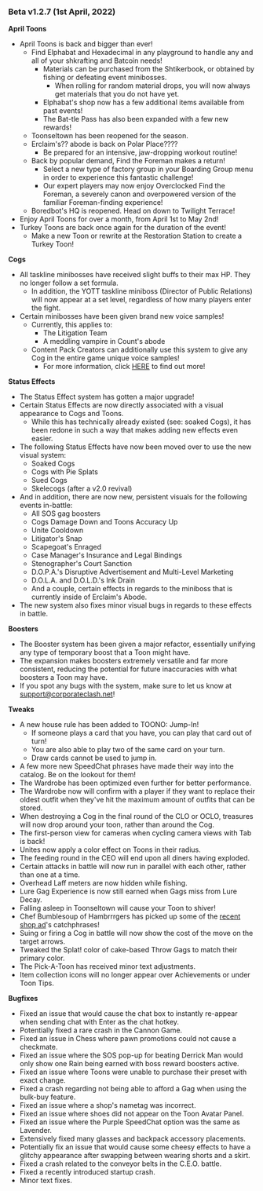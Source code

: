 ### Beta v1.2.7 (1st April, 2022)
 
**April Toons**
- April Toons is back and bigger than ever!
  - Find Elphabat and Hexadecimal in any playground to handle any and all of your shkrafting and Batcoin needs!
    - Materials can be purchased from the Shtikerbook, or obtained by fishing or defeating event minibosses.
      - When rolling for random material drops, you will now always get materials that you do not have yet.
    - Elphabat's shop now has a few additional items available from past events!
    - The Bat-tle Pass has also been expanded with a few new rewards!
  - Toonseltown has been reopened for the season.
  - Erclaim's?? abode is back on Polar Place????
    - Be prepared for an intensive, jaw-dropping workout routine!
  - Back by popular demand, Find the Foreman makes a return!
    - Select a new type of factory group in your Boarding Group menu in order to experience this fantastic challenge!
    - Our expert players may now enjoy Overclocked Find the Foreman, a severely canon and overpowered version of the familiar Foreman-finding experience!
  - Boredbot's HQ is reopened. Head on down to Twilight Terrace!
- Enjoy April Toons for over a month, from April 1st to May 2nd!
- Turkey Toons are back once again for the duration of the event!
  - Make a new Toon or rewrite at the Restoration Station to create a Turkey Toon!
 
**Cogs**
- All taskline minibosses have received slight buffs to their max HP. They no longer follow a set formula.
  - In addition, the YOTT taskline miniboss (Director of Public Relations) will now appear at a set level, regardless of how many players enter the fight.
- Certain minibosses have been given brand new voice samples!
  - Currently, this applies to:
    - The Litigation Team
    - A meddling vampire in Count's abode
  - Content Pack Creators can additionally use this system to give any Cog in the entire game unique voice samples!
    - For more information, click [HERE](https://docs.google.com/document/d/1-LblpBGWbu8dScU1UcT6AsdifclDdI6V0wU0WelPo0w/edit?usp=sharing) to find out more!
 
**Status Effects**
- The Status Effect system has gotten a major upgrade!
- Certain Status Effects are now directly associated with a visual appearance to Cogs and Toons.
  - While this has technically already existed (see: soaked Cogs), it has been redone in such a way that makes adding new effects even easier.
- The following Status Effects have now been moved over to use the new visual system:
  - Soaked Cogs
  - Cogs with Pie Splats
  - Sued Cogs
  - Skelecogs (after a v2.0 revival)
- And in addition, there are now new, persistent visuals for the following events in-battle:
  - All SOS gag boosters
  - Cogs Damage Down and Toons Accuracy Up
  - Unite Cooldown
  - Litigator's Snap
  - Scapegoat's Enraged
  - Case Manager's Insurance and Legal Bindings
  - Stenographer's Court Sanction
  - D.O.P.A.'s Disruptive Advertisement and Multi-Level Marketing
  - D.O.L.A. and D.O.L.D.'s Ink Drain
  - And a couple, certain effects in regards to the miniboss that is currently inside of Erclaim's Abode.
- The new system also fixes minor visual bugs in regards to these effects in battle.
 
**Boosters**
- The Booster system has been given a major refactor, essentially unifying any type of temporary boost that a Toon might have.
- The expansion makes boosters extremely versatile and far more consistent, reducing the potential for future inaccuracies with what boosters a Toon may have.
- If you spot any bugs with the system, make sure to let us know at support@corporateclash.net!
 
**Tweaks**
- A new house rule has been added to TOONO: Jump-In!
  - If someone plays a card that you have, you can play that card out of turn!
  - You are also able to play two of the same card on your turn.
  - Draw cards cannot be used to jump in.
- A few more new SpeedChat phrases have made their way into the catalog. Be on the lookout for them!
- The Wardrobe has been optimized even further for better performance.
- The Wardrobe now will confirm with a player if they want to replace their oldest outfit when they've hit the maximum amount of outfits that can be stored.
- When destroying a Cog in the final round of the CLO or OCLO, treasures will now drop around your toon, rather than around the Cog.
- The first-person view for cameras when cycling camera views with Tab is back!
- Unites now apply a color effect on Toons in their radius.
- The feeding round in the CEO will end upon all diners having exploded.
- Certain attacks in battle will now run in parallel with each other, rather than one at a time.
- Overhead Laff meters are now hidden while fishing.
- Lure Gag Experience is now still earned when Gags miss from Lure Decay.
- Falling asleep in Toonseltown will cause your Toon to shiver!
- Chef Bumblesoup of Hambrrrgers has picked up some of the [recent shop ad](https://corporateclash.net/news/article/74)'s catchphrases!
- Suing or firing a Cog in battle will now show the cost of the move on the target arrows.
- Tweaked the Splat! color of cake-based Throw Gags to match their primary color.
- The Pick-A-Toon has received minor text adjustments.
- Item collection icons will no longer appear over Achievements or under Toon Tips.
 
**Bugfixes**
- Fixed an issue that would cause the chat box to instantly re-appear when sending chat with Enter as the chat hotkey.
- Potentially fixed a rare crash in the Cannon Game.
- Fixed an issue in Chess where pawn promotions could not cause a checkmate.
- Fixed an issue where the SOS pop-up for beating Derrick Man would only show one Rain being earned with boss reward boosters active.
- Fixed an issue where Toons were unable to purchase their preset with exact change.
- Fixed a crash regarding not being able to afford a Gag when using the bulk-buy feature.
- Fixed an issue where a shop's nametag was incorrect.
- Fixed an issue where shoes did not appear on the Toon Avatar Panel.
- Fixed an issue where the Purple SpeedChat option was the same as Lavender.
- Extensively fixed many glasses and backpack accessory placements.
- Potentially fix an issue that would cause some cheesy effects to have a glitchy appearance after swapping between wearing shorts and a skirt.
- Fixed a crash related to the conveyor belts in the C.E.O. battle.
- Fixed a recently introduced startup crash.
- Minor text fixes.
